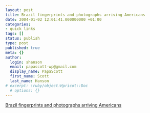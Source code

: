 ```yaml
---
layout: post
title: Brazil fingerprints and photographs arriving Americans
date: 2004-01-02 12:01:41.000000000 +01:00
categories:
- quick links
tags: []
status: publish
type: post
published: true
meta: {}
author:
  login: shanson
  email: papascott-wp@gmail.com
  display_name: PapaScott
  first_name: Scott
  last_name: Hanson
# excerpt: !ruby/object:Hpricot::Doc
  # options: {}
---
```

<p><a title="Terrorist nation?" href="http://www.foxnews.com/story/0,2933,107177,00.html">Brazil fingerprints and photographs arriving Americans</a></p>
